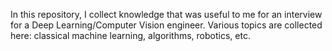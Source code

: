 In this repository, I collect knowledge that was useful to me for an interview for a Deep Learning/Computer Vision engineer. Various topics are collected here: classical machine learning, algorithms, robotics, etc.
